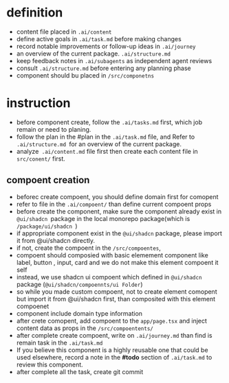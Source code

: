 # definition
- content file placed in `.ai/content`
- define active goals in `.ai/task.md` before making changes
- record notable improvements or follow-up ideas in `.ai/journey`
- an overview of the current package. `.ai/structure.md`
- keep feedback notes in `.ai/subagents` as independent agent reviews
- consult `.ai/structure.md` before entering any planning phase
- component should bu placed in `/src/componetns` 

# instruction 
- before component create, follow the `.ai/tasks.md` first, which job remain or need to planing.
- follow the plan in the #plan in the `.ai/task.md`  file, and Refer to `.ai/structure.md `for an overview of the current package.
- analyze` .ai/content.md` file first then create each content file in `src/conent/` first. 
## compoent creation
- beforec create compoent, you should define domain first for comopent
- refer to file in the `.ai/compoent/` than define current compoent props 
- before create the component, make sure the component already exist in `@ui/shadcn `package in the local monorepo package(which is `/package/ui/shadcn `)
- if appropriate component exist in the `@ui/shadcn` package, please import it from @ui/shadcn directly.
- if not, create the compoent in the `/src/compoentes`,
- compoent should composied with basic elemement component like label, button , input, card and we do not make this element compoent it self
- instead, we use shadcn ui compoent which defined in  `@ui/shadcn` package (`@ui/shadcn/compoennts/ui Folder`)
- so while you made custom compoent, not to create element comopent but import it from @ui/shadcn first, than composited with this element compoenet 
- component include domain type information 
- after crete comopent, add compoent to the `app/page.tsx` and inject content data as props in the  `/src/compoentents/`
- after complete create compoent, write on `.ai/journey.md` than find is remain task in the `.ai/task.md`
- If you believe this component is a highly reusable one that could be used elsewhere, record a note in the **#todo** section of `.ai/task.md` to review this component.
- after complete all the task, create git commit 
